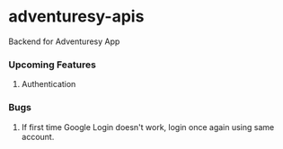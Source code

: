 # adventuresy-apis
Backend for Adventuresy App

### Upcoming Features
1. Authentication

### Bugs
1. If first time Google Login doesn't work,
   login once again using same account.

